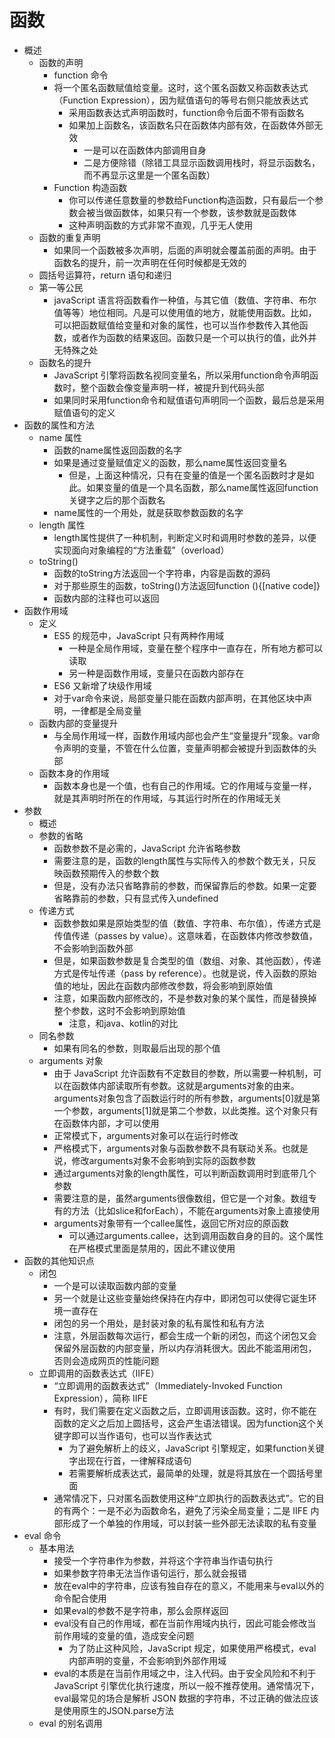 # 函数

+ 概述
  + 函数的声明
    + function 命令
    + 将一个匿名函数赋值给变量。这时，这个匿名函数又称函数表达式（Function Expression），因为赋值语句的等号右侧只能放表达式
      + 采用函数表达式声明函数时，function命令后面不带有函数名
      + 如果加上函数名，该函数名只在函数体内部有效，在函数体外部无效
        + 一是可以在函数体内部调用自身
        + 二是方便除错（除错工具显示函数调用栈时，将显示函数名，而不再显示这里是一个匿名函数）
    + Function 构造函数
      + 你可以传递任意数量的参数给Function构造函数，只有最后一个参数会被当做函数体，如果只有一个参数，该参数就是函数体
      + 这种声明函数的方式非常不直观，几乎无人使用
  + 函数的重复声明
    + 如果同一个函数被多次声明，后面的声明就会覆盖前面的声明。由于函数名的提升，前一次声明在任何时候都是无效的
  + 圆括号运算符，return 语句和递归
  + 第一等公民
    + javaScript 语言将函数看作一种值，与其它值（数值、字符串、布尔值等等）地位相同。凡是可以使用值的地方，就能使用函数。比如，可以把函数赋值给变量和对象的属性，也可以当作参数传入其他函数，或者作为函数的结果返回。函数只是一个可以执行的值，此外并无特殊之处
  + 函数名的提升
    + JavaScript 引擎将函数名视同变量名，所以采用function命令声明函数时，整个函数会像变量声明一样，被提升到代码头部
    + 如果同时采用function命令和赋值语句声明同一个函数，最后总是采用赋值语句的定义
+ 函数的属性和方法
  + name 属性
    + 函数的name属性返回函数的名字
    + 如果是通过变量赋值定义的函数，那么name属性返回变量名
      + 但是，上面这种情况，只有在变量的值是一个匿名函数时才是如此。如果变量的值是一个具名函数，那么name属性返回function关键字之后的那个函数名
    + name属性的一个用处，就是获取参数函数的名字
  + length 属性
    + length属性提供了一种机制，判断定义时和调用时参数的差异，以便实现面向对象编程的“方法重载”（overload）
  + toString()
    + 函数的toString方法返回一个字符串，内容是函数的源码
    + 对于那些原生的函数，toString()方法返回function (){[native code]}
    + 函数内部的注释也可以返回
+ 函数作用域
  + 定义
    + ES5 的规范中，JavaScript 只有两种作用域
      + 一种是全局作用域，变量在整个程序中一直存在，所有地方都可以读取
      + 另一种是函数作用域，变量只在函数内部存在
    + ES6 又新增了块级作用域
    + 对于var命令来说，局部变量只能在函数内部声明，在其他区块中声明，一律都是全局变量
  + 函数内部的变量提升
    + 与全局作用域一样，函数作用域内部也会产生“变量提升”现象。var命令声明的变量，不管在什么位置，变量声明都会被提升到函数体的头部
  + 函数本身的作用域
    + 函数本身也是一个值，也有自己的作用域。它的作用域与变量一样，就是其声明时所在的作用域，与其运行时所在的作用域无关
+ 参数
  + 概述
  + 参数的省略
    + 函数参数不是必需的，JavaScript 允许省略参数
    + 需要注意的是，函数的length属性与实际传入的参数个数无关，只反映函数预期传入的参数个数
    + 但是，没有办法只省略靠前的参数，而保留靠后的参数。如果一定要省略靠前的参数，只有显式传入undefined
  + 传递方式
    + 函数参数如果是原始类型的值（数值、字符串、布尔值），传递方式是传值传递（passes by value）。这意味着，在函数体内修改参数值，不会影响到函数外部
    + 但是，如果函数参数是复合类型的值（数组、对象、其他函数），传递方式是传址传递（pass by reference）。也就是说，传入函数的原始值的地址，因此在函数内部修改参数，将会影响到原始值
    + 注意，如果函数内部修改的，不是参数对象的某个属性，而是替换掉整个参数，这时不会影响到原始值
      + 注意，和java、kotlin的对比
  + 同名参数
    + 如果有同名的参数，则取最后出现的那个值
  + arguments 对象
    + 由于 JavaScript 允许函数有不定数目的参数，所以需要一种机制，可以在函数体内部读取所有参数。这就是arguments对象的由来。arguments对象包含了函数运行时的所有参数，arguments[0]就是第一个参数，arguments[1]就是第二个参数，以此类推。这个对象只有在函数体内部，才可以使用
    + 正常模式下，arguments对象可以在运行时修改
    + 严格模式下，arguments对象与函数参数不具有联动关系。也就是说，修改arguments对象不会影响到实际的函数参数
    + 通过arguments对象的length属性，可以判断函数调用时到底带几个参数
    + 需要注意的是，虽然arguments很像数组，但它是一个对象。数组专有的方法（比如slice和forEach），不能在arguments对象上直接使用
    + arguments对象带有一个callee属性，返回它所对应的原函数
      + 可以通过arguments.callee，达到调用函数自身的目的。这个属性在严格模式里面是禁用的，因此不建议使用
+ 函数的其他知识点
  + 闭包
    + 一个是可以读取函数内部的变量
    + 另一个就是让这些变量始终保持在内存中，即闭包可以使得它诞生环境一直存在
    + 闭包的另一个用处，是封装对象的私有属性和私有方法
    + 注意，外层函数每次运行，都会生成一个新的闭包，而这个闭包又会保留外层函数的内部变量，所以内存消耗很大。因此不能滥用闭包，否则会造成网页的性能问题
  + 立即调用的函数表达式（IIFE）
    + “立即调用的函数表达式”（Immediately-Invoked Function Expression），简称 IIFE
    + 有时，我们需要在定义函数之后，立即调用该函数。这时，你不能在函数的定义之后加上圆括号，这会产生语法错误。因为function这个关键字即可以当作语句，也可以当作表达式
      + 为了避免解析上的歧义，JavaScript 引擎规定，如果function关键字出现在行首，一律解释成语句
      + 若需要解析成表达式，最简单的处理，就是将其放在一个圆括号里面
    + 通常情况下，只对匿名函数使用这种“立即执行的函数表达式”。它的目的有两个：一是不必为函数命名，避免了污染全局变量；二是 IIFE 内部形成了一个单独的作用域，可以封装一些外部无法读取的私有变量
+ eval 命令
  + 基本用法
    + 接受一个字符串作为参数，并将这个字符串当作语句执行
    + 如果参数字符串无法当作语句运行，那么就会报错
    + 放在eval中的字符串，应该有独自存在的意义，不能用来与eval以外的命令配合使用
    + 如果eval的参数不是字符串，那么会原样返回
    + eval没有自己的作用域，都在当前作用域内执行，因此可能会修改当前作用域的变量的值，造成安全问题
      + 为了防止这种风险，JavaScript 规定，如果使用严格模式，eval内部声明的变量，不会影响到外部作用域
    + eval的本质是在当前作用域之中，注入代码。由于安全风险和不利于 JavaScript 引擎优化执行速度，所以一般不推荐使用。通常情况下，eval最常见的场合是解析 JSON 数据的字符串，不过正确的做法应该是使用原生的JSON.parse方法
  + eval 的别名调用

